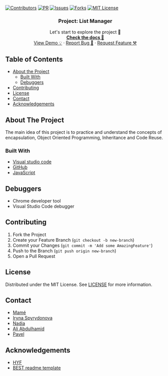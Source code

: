 [![Contributors][contributors-shield]][contributors-url]
[![PR][pr-shield]][pr-url]
[![Issues][issues-shield]][issues-url]
[![Forks][forks-shield]][forks-url]
[![MIT License][license-shield]][license-url]

  <h3 align="center">Project: List Manager</h3>

  <p align="center">
    Let's start to explore the project 🚀 
    <br />
    <a href="https://github.com/mametur/LocalStorage-and-Event-Delegation"><strong>Check the docs 📄</strong></a>
    <br />
    <a href="https://irynaspyrydonova.github.io/encapsulation-list-prototype/">View Demo 💡</a>
    ·
    <a href="https://github.com/IrynaSpyrydonova/encapsulation-list-prototype/issues">Report Bug 🐞</a>
    ·
    <a href="https://github.com/IrynaSpyrydonova/encapsulation-list-prototype/pulls">Request Feature ⚒</a>
  </p>
</p>

## Table of Contents

- [About the Project](#about-the-project)
  - [Built With](#built-with)
  - [Debuggers](#debuggers)
- [Contributing](#contributing)
- [License](#license)
- [Contact](#contact)
- [Acknowledgements](#acknowledgements)

## About The Project

The main idea of this project is to practice and understand the concepts of encapsulation, Object Oriented Programming, Inheritance and Code Reuse. 


### Built With

- [Visual studio code](https://code.visualstudio.com/)
- [GitHub](https://github.com)
- [JavaScript](https://www.javascript.com/)



## Debuggers

- Chrome developer tool
- Visual Studio Code debugger


## Contributing

1. Fork the Project
2. Create your Feature Branch (`git checkout -b new-branch`)
3. Commit your Changes (`git commit -m 'Add some AmazingFeature'`)
4. Push to the Branch (`git push origin new-branch`)
5. Open a Pull Request

<!-- LICENSE -->

## License

Distributed under the MIT License. See [LICENSE](https://github.com/IrynaSpyrydonova/encapsulation-list-prototype/blob/master/LICENSE) for more information.

<!-- CONTACT -->

## Contact

- [Mamé](https://github.com/mametur)
- [Iryna Spyrydonova](https://github.com/IrynaSpyrydonova?tab=repositories)
- [Nadia](https://github.com/ms-np?tab=repositories)
- [Ali Abdulhamid](https://github.com/ali1996-sy?tab=repositories)
- [Pavel](https://github.com/pavelbidenko2018?tab=repositories)

<!-- ACKNOWLEDGEMENTS -->

## Acknowledgements

- [HYF](https://hackyourfuture.be/)
- [BEST readme template](https://github.com/othneildrew/Best-README-Template/blob/master/README.md)

<!-- MARKDOWN LINKS & IMAGES -->
<!-- https://www.markdownguide.org/basic-syntax/#reference-style-links -->

[contributors-shield]: https://img.shields.io/badge/5-Contributors%20-brightgreen
[contributors-url]: https://github.com/mametur/state-project-js-quiz/graphs/contributors
[forks-shield]: https://img.shields.io/badge/-Forks-blue
[forks-url]: https://github.com/mametur/state-project-js-quiz/network
[issues-shield]: https://img.shields.io/badge/-ISSUES-green
[issues-url]: https://github.com/mametur/state-project-js-quiz/issues
[pr-shield]: https://img.shields.io/badge/-Pull%20Requests%20-blue
[pr-url]: https://github.com/mametur/state-project-js-quiz/pulls
[license-shield]: https://img.shields.io/badge/-LICENSE-brightgreen
[license-url]: https://github.com/IrynaSpyrydonova/encapsulation-list-prototype/blob/master/LICENSE
